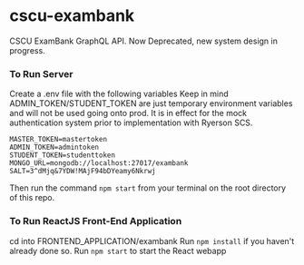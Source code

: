 # cscu-exambank
CSCU ExamBank GraphQL API.
Now Deprecated, new system design in progress.


### To Run Server
Create a .env file with the following variables Keep in mind ADMIN_TOKEN/STUDENT_TOKEN are just temporary environment variables and will not be used going onto prod. It is in effect for the mock authentication system prior to implementation with Ryerson SCS.
```
MASTER_TOKEN=mastertoken
ADMIN_TOKEN=admintoken
STUDENT_TOKEN=studenttoken
MONGO_URL=mongodb://localhost:27017/exambank
SALT=3^dMjq&7YDW!MAjF94bDYeamy6Nkrwj
```
Then run the command `npm start` from your terminal on the root directory of this repo. 

### To Run ReactJS Front-End Application
cd into FRONTEND_APPLICATION/exambank
Run `npm install` if you haven't already done so. 
Run `npm start` to start the React webapp
